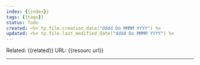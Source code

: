 ```yaml
---
index: {{index}}
tags: {{tags}}
status: Todo
created: <%+ tp.file.creation_date("dddd Do MMMM YYYY") %>
updated: <%+ tp.file.last_modified_date("dddd Do MMMM YYYY") %>
---
```

Related: {{related}}
URL: {{resourc url}}

---
